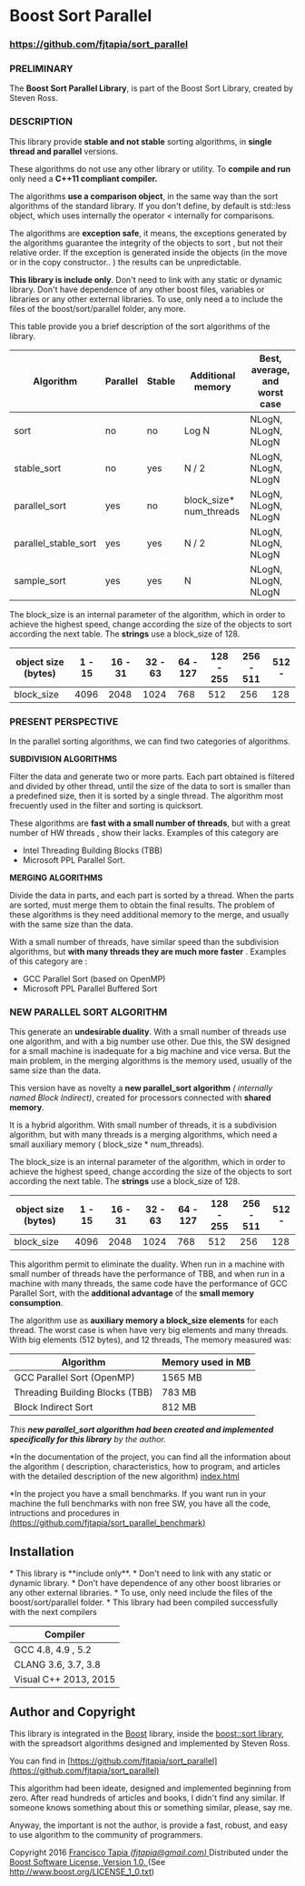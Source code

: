
<h1>Boost Sort Parallel</h1>
<h3> <a href="https://github.com/fjtapia/sort_parallel">https://github.com/fjtapia/sort_parallel</a> </h3>

<h3>PRELIMINARY</h3>

The **Boost Sort Parallel Library**, is part of the Boost Sort Library, created by Steven Ross.



<h3>DESCRIPTION</h3>

This library provide **stable and not stable** sorting algorithms, in **single thread and parallel** versions.

These algorithms do not use any other library or utility. To **compile and run** only need a **C++11 compliant compiler.**

The algorithms **use a comparison object**, in the same way than the sort algorithms of the standard library. If you don't define, by default is std::less object, which uses internally the operator < internally for comparisons.

The algorithms are **exception safe**, it means,  the exceptions generated by the algorithms guarantee the integrity of the objects to sort , but not their relative order. If the exception is generated inside the objects (in the move or in the copy constructor.. ) the results can be unpredictable.

**This library is include only**. Don't need to link with any static or dynamic library. Don't have  dependence of any other boost files, variables or libraries or any other external libraries. To use, only need a to include the files of the boost/sort/parallel folder, any more.

This table provide you a brief description of the sort algorithms of the library.

| Algorithm | Parallel | Stable | Additional memory | Best, average, and worst case |
| --- | --- | --- | --- | --- |
| sort | no | no | Log N  | NLogN, NLogN, NLogN |
| stable\_sort | no | yes| N / 2 | NLogN, NLogN, NLogN   |
| parallel\_sort | yes | no | block_size\* num_threads | NLogN, NLogN, NLogN  |
| parallel\_stable\_sort| yes | yes | N / 2 | NLogN, NLogN, NLogN   |
| sample\_sort | yes | yes | N  | NLogN, NLogN, NLogN  |


The block_size is an internal parameter of the algorithm, which  in order to achieve the highest speed, change according the size of the objects to sort according the next table. The **strings** use a block_size of 128.

| object size (bytes) |1 - 15| 16 - 31 | 32 - 63 | 64 - 127 |	128 - 255 | 256 - 511 |	512 - |
| --- | --- | --- | --- | --- | --- | --- | --- |
| block_size |4096 |2048 | 1024| 768 | 512 | 256 | 128 |




<h3>PRESENT PERSPECTIVE</h3>


In the parallel sorting algorithms, we can find two categories of algorithms.

**SUBDIVISION ALGORITHMS**

Filter the data and generate two or more parts. Each part obtained is filtered and divided by other thread, until the size of the data to sort is smaller than a predefined size, then it is sorted by a single thread. The algorithm most frecuently used in the filter and sorting is quicksort.

These algorithms are  **fast with a small number of threads**, but with a great number of HW threads , show their lacks. Examples of this category are 

 - Intel Threading Building Blocks (TBB) 
 - Microsoft PPL Parallel Sort.


**MERGING ALGORITHMS**

Divide the data in parts, and each part is sorted by a thread. When the parts are sorted, must merge them to obtain the final results. The problem of these algorithms is they need additional memory to the merge, and usually with the same size than the data.

With a small number of threads, have similar speed than the subdivision algorithms, but **with many threads they are  much more faster** . Examples of this category are :

 - GCC Parallel Sort (based on OpenMP)
 - Microsoft PPL Parallel Buffered Sort

<h3>NEW PARALLEL SORT ALGORITHM</h3>

This generate an **undesirable duality**. With a small number of threads use one algorithm, and with a big number use other. Due this, the SW designed for a small machine is inadequate for a big machine and vice versa. But the main problem, in the merging algorithms is the memory used, usually of the same size than the data.

This version have as novelty a **new parallel\_sort algorithm** *( internally named Block Indirect)*, created for processors connected with **shared memory**.

It is a hybrid algorithm. With small number of threads, it is a subdivision algorithm, but with many threads is a merging algorithms, which need a small  auxiliary memory ( block\_size * num\_threads).

The block_size is an internal parameter of the algorithm, which  in order to achieve the highest speed, change according the size of the objects to sort according the next table. The **strings** use a block_size of 128.


| object size (bytes) |1 - 15| 16 - 31 | 32 - 63 | 64 - 127 |	128 - 255 | 256 - 511 |	512 - |
| --- | --- | --- | --- | --- | --- | --- | --- |
| block_size |4096 |2048 | 1024| 768 | 512 | 256 | 128 |


This algorithm permit to eliminate the duality. When run in a machine with small number of threads have the performance of TBB, and when run in a machine with many threads, the same code have the performance of GCC Parallel Sort, with the **additional advantage** of the **small memory consumption**.

The algorithm use as **auxiliary memory a block_size elements** for each thread. The worst case is when have very big elements and many threads. With big elements (512 bytes), and 12 threads, The memory measured was:

| Algorithm | Memory used in MB |
| --- | --- |
| GCC Parallel Sort (OpenMP) | 1565 MB |
| Threading Building Blocks (TBB) | 783 MB |
| Block Indirect Sort | 812 MB |


*This **new parallel\_sort algorithm had been  created and implemented specifically for this library** by the author.*

*In the documentation of the project, you can find all the information about the algorithm ( description, characteristics, how to program,  and articles with the detailed description of the new algorithm)  [index.html](index.html)

*In the project you have a small benchmarks. If you want run in your machine the full benchmarks with non free SW, you have all the code, intructions and procedures in 
[(https://github.com/fjtapia/sort_parallel_benchmark)](https://github.com/fjtapia/sort_parallel_benchmark)

<h2>Installation </h2>
 * This library is **include only**.  
 * Don't need to link with any static or dynamic library.
 * Don't have  dependence of any other boost libraries or any other external libraries.
 * To use, only need include the files of the boost/sort/parallel folder.  
 * This library had been compiled successfully with the next compilers
 
| Compiler |
| --- |
| GCC  4.8, 4.9 , 5.2 |
| CLANG 3.6, 3.7, 3.8 |
| Visual C++ 2013, 2015 |



<h2>Author and Copyright</h2>

This library is integrated in the [Boost](http://www.boost.org) library, inside the [boost::sort library](http://www.boost.org/doc/libs/release/libs/sort),
with the spreadsort algorithms designed and implemented by Steven Ross.

You can find in  [https://github.com/fjtapia/sort_parallel](https://github.com/fjtapia/sort_parallel)

This algorithm had been ideate, designed and implemented beginning from zero. After read hundreds of articles and books, I didn't find any similar. If someone knows something about this or something similar, please, say me.

Anyway, the important is not the author, is provide a fast, robust, and easy to use algorithm to the community of programmers.


Copyright 2016  [Francisco Tapia *(fjtapia@gmail.com)* ](mail:fjtapia@gmail.com)
Distributed under the [Boost Software License, Version 1.0. ](http://www.boost.org/LICENSE_1_0.txt)  (See http://www.boost.org/LICENSE_1_0.txt)
